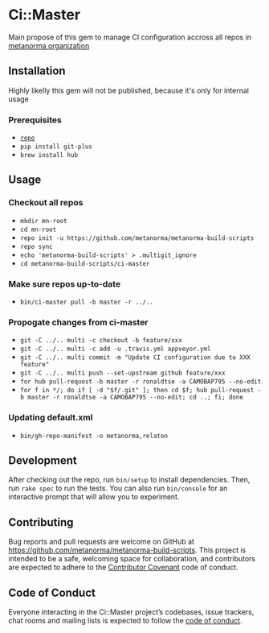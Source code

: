 # Ci::Master

Main propose of this gem to manage CI configuration accross all repos in [metanorma organization](https://github.com/metanorma)

## Installation

Highly likelly this gem will not be published, because it's only for internal usage

### Prerequisites

- [`repo`](https://source.android.com/setup/build/downloading#installing-repo)
- `pip install git-plus`
- `brew install hub`

## Usage

### Checkout all repos

- `mkdir mn-root`
- `cd mn-root`
- `repo init -u https://github.com/metanorma/metanorma-build-scripts`
- `repo sync`
- `echo 'metanorma-build-scripts' > .multigit_ignore`
- `cd metanorma-build-scripts/ci-master`

### Make sure repos up-to-date

- `bin/ci-master pull -b master -r ../..`

### Propogate changes from ci-master

- `git -C ../.. multi -c checkout -b feature/xxx`
- `git -C ../.. multi -c add -u .travis.yml appveyor.yml`
- `git -C ../.. multi commit -m "Update CI configuration due to XXX feature"`
- `git -C ../.. multi push --set-upstream github feature/xxx`
- `for hub pull-request -b master -r ronaldtse -a CAMOBAP795 --no-edit`
- `for f in */; do if [ -d "$f/.git" ]; then cd $f; hub pull-request -b master -r ronaldtse -a CAMOBAP795 --no-edit; cd ..; fi; done`

### Updating default.xml

 - `bin/gh-repo-manifest -o metanorma,relaton`

## Development

After checking out the repo, run `bin/setup` to install dependencies. Then, run `rake spec` to run the tests. You can also run `bin/console` for an interactive prompt that will allow you to experiment.

## Contributing

Bug reports and pull requests are welcome on GitHub at https://github.com/metanorma/metanorma-build-scripts. This project is intended to be a safe, welcoming space for collaboration, and contributors are expected to adhere to the [Contributor Covenant](http://contributor-covenant.org) code of conduct.

## Code of Conduct

Everyone interacting in the Ci::Master project’s codebases, issue trackers, chat rooms and mailing lists is expected to follow the [code of conduct](https://github.com/metanorma/metanorma-build-scripts/blob/master/ci-master/CODE_OF_CONDUCT.md).
